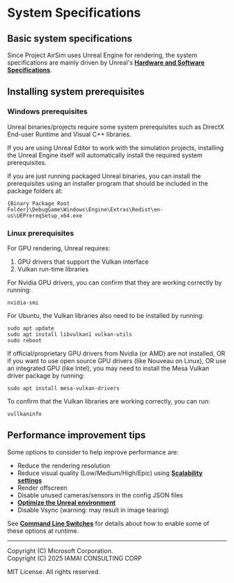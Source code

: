 # System Specifications

## Basic system specifications

Since Project AirSim uses Unreal Engine for rendering, the system specifications are mainly driven by Unreal's **[Hardware and Software Specifications](https://docs.unrealengine.com/en-US/GettingStarted/RecommendedSpecifications/index.html)**.

## Installing system prerequisites

### Windows prerequisites

Unreal binaries/projects require some system prerequisites such as DirectX End-user Runtime and Visual C++ libraries.

If you are using Unreal Editor to work with the simulation projects, installing the Unreal Engine itself will automatically install the required system prerequisites.

If you are just running packaged Unreal binaries, you can install the prerequisites using an installer program that should be included in the package folders at:

`{Binary Package Root Folder}\DebugGame\Windows\Engine\Extras\Redist\en-us\UEPrereqSetup_x64.exe`

### Linux prerequisites

For GPU rendering, Unreal requires:

1. GPU drivers that support the Vulkan interface
2. Vulkan run-time libraries

For Nvidia GPU drivers, you can confirm that they are working correctly by running:

```
nvidia-smi
```

For Ubuntu, the Vulkan libraries also need to be installed by running:

```
sudo apt update
sudo apt install libvulkan1 vulkan-utils
sudo reboot
```

If official/proprietary GPU drivers from Nvidia (or AMD) are not installed, OR if you want to use open source GPU drivers (like Nouveau on Linux), OR use an integrated GPU (like Intel), you may need to install the Mesa Vulkan driver package by running:

```
sudo apt install mesa-vulkan-drivers
```

To confirm that the Vulkan libraries are working correctly, you can run:
```
vullkaninfo
```

## Performance improvement tips

Some options to consider to help improve performance are:

- Reduce the rendering resolution
- Reduce visual quality (Low/Medium/High/Epic) using **[Scalability settings](https://docs.unrealengine.com/en-US/Engine/Performance/Scalability/ScalabilityReference/index.html)**
- Render offscreen
- Disable unused cameras/sensors in the config JSON files
- **[Optimize the Unreal environment](https://docs.unrealengine.com/en-US/Engine/Performance/index.html)**
- Disable Vsync (warning: may result in image tearing)

See **[Command Line Switches](command_line_switches.md)** for details about how to enable some of these options at runtime.

---

Copyright (C) Microsoft Corporation.  
Copyright (C) 2025 IAMAI CONSULTING CORP

MIT License. All rights reserved.

